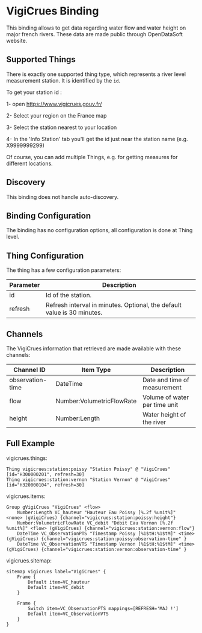 # VigiCrues Binding

This binding allows to get data regarding water flow and water height on major french rivers.
These data are made public through OpenDataSoft website. 

## Supported Things

There is exactly one supported thing type, which represents a river level measurement station.
It is identified by the `id`.

To get your station id :

1- open https://www.vigicrues.gouv.fr/

2- Select your region on the France map

3- Select the station nearest to your location

4- In the 'Info Station' tab you'll get the id just near the station name (e.g. X9999999299)

Of course, you can add multiple Things, e.g. for getting measures for different locations.


## Discovery

This binding does not handle auto-discovery.

## Binding Configuration

The binding has no configuration options, all configuration is done at Thing level.

## Thing Configuration

The thing has a few configuration parameters:

| Parameter | Description                                                             |
|-----------|-------------------------------------------------------------------------|
| id        | Id of the station.                                                      |
| refresh   | Refresh interval in minutes. Optional, the default value is 30 minutes. |


## Channels

The VigiCrues information that retrieved are made available with these channels:

| Channel ID       | Item Type                 | Description                   |
|------------------|---------------------------|-------------------------------|
| observation-time | DateTime                  | Date and time of measurement  |
| flow             | Number:VolumetricFlowRate | Volume of water per time unit |
| height           | Number:Length             | Water height of the river     |


## Full Example

vigicrues.things:

```
Thing vigicrues:station:poissy "Station Poissy" @ "VigiCrues" [id="H300000201", refresh=30]
Thing vigicrues:station:vernon "Station Vernon" @ "VigiCrues" [id="H320000104", refresh=30]
```

vigicrues.items:

```
Group gVigiCrues "VigiCrues" <flow>
    Number:Length VC_hauteur "Hauteur Eau Poissy [%.2f %unit%]"  <none> (gVigiCrues) {channel="vigicrues:station:poissy:height"}
    Number:VolumetricFlowRate VC_debit "Débit Eau Vernon [%.2f %unit%]" <flow> (gVigiCrues) {channel="vigicrues:station:vernon:flow"}
    DateTime VC_ObservationPTS "Timestamp Poissy [%1$tH:%1$tM]" <time> (gVigiCrues) {channel="vigicrues:station:poissy:observation-time" }
    DateTime VC_ObservationVTS "Timestamp Vernon [%1$tH:%1$tM]" <time> (gVigiCrues) {channel="vigicrues:station:vernon:observation-time" }
```

vigicrues.sitemap:

```
sitemap vigicrues label="VigiCrues" {
    Frame {
        Default item=VC_hauteur
        Default item=VC_debit
    }

    Frame {
        Switch item=VC_ObservationPTS mappings=[REFRESH='MAJ !']
        Default item=VC_ObservationVTS
    }
}
```
